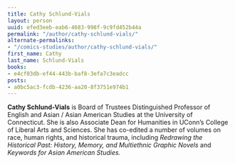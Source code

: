 ```yaml
---
title: Cathy Schlund-Vials
layout: person
uuid: efed3eeb-eab6-4683-998f-9c9fd452b44a
permalink: "/author/cathy-schlund-vials/"
alternate-permalinks:
- "/comics-studies/author/cathy-schlund-vials/"
first_name: Cathy
last_name: Schlund-Vials
books:
- e4cf03db-ef44-443b-baf8-3efa7c3eadcc
posts:
- a0bc5ac3-fcdb-4236-aa20-8f3751e974b1
---
```


 **Cathy Schlund-Vials** is Board of Trustees Distinguished Professor of English and Asian / Asian American Studies at the University of Connecticut. She is also Associate Dean for Humanities in UConn’s College of Liberal Arts and Sciences. She has co-edited a number of volumes on race, human rights, and historical trauma, including _Redrawing the Historical Past: History, Memory, and Multiethnic Graphic Novels_ and _Keywords for Asian American Studies._